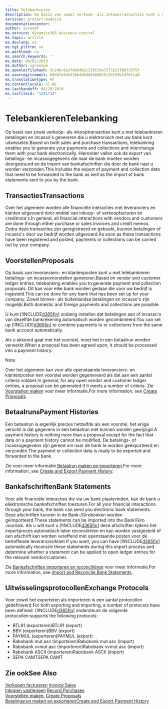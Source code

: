 ```yaml
---
title: Telebankieren
description: Op basis van zowel verkoop- als inkooptransacties kunt u met telebankieren betalingen en incasso's genereren die u elektronisch met uw bank kunt uitwisselen.
services: project-madeira
documentationcenter: ''
author: SorenGP
ms.service: dynamics365-business-central
ms.topic: article
ms.devlang: na
ms.tgt_pltfrm: na
ms.workload: na
ms.search.keywords: ''
ms.date: 04/01/2019
ms.author: sgroespe
ms.openlocfilehash: 5c246c61efd60402c23813da72f3223f8873375f
ms.sourcegitcommit: 60b87e5eb32bb408dd65b9855c29159b1dfbfca8
ms.translationtype: HT
ms.contentlocale: nl-NL
ms.lasthandoff: 04/29/2019
ms.locfileid: "1241714"
---
```

# <a name="telebanking"></a><span data-ttu-id="c6424-103">Telebankieren</span><span class="sxs-lookup"><span data-stu-id="c6424-103">Telebanking</span></span>
<span data-ttu-id="c6424-104">Op basis van zowel verkoop- als inkooptransacties kunt u met telebankieren betalingen en incasso's genereren die u elektronisch met uw bank kunt uitwisselen.</span><span class="sxs-lookup"><span data-stu-id="c6424-104">Based on both sales and purchase transactions, telebanking enables you to generate your payments and collections and interchange them with your bank electronically.</span></span> <span data-ttu-id="c6424-105">Hieronder vallen ook de export van betalings- en incassogegevens die naar de bank moeten worden doorgestuurd en de import van bankafschriften die door de bank naar u worden verzonden.</span><span class="sxs-lookup"><span data-stu-id="c6424-105">This includes the export of payment and collection data that need to be forwarded to the bank as well as the import of bank statements sent to you by the bank.</span></span>  

## <a name="transactions"></a><span data-ttu-id="c6424-106">Transacties</span><span class="sxs-lookup"><span data-stu-id="c6424-106">Transactions</span></span>  
<span data-ttu-id="c6424-107">Over het algemeen worden alle financiële interacties met leveranciers en klanten uitgevoerd door middel van inkoop- of verkoopfacturen en creditnota's.</span><span class="sxs-lookup"><span data-stu-id="c6424-107">In general, all financial interactions with vendors and customers are done through either purchase or sales invoices and credit memos.</span></span> <span data-ttu-id="c6424-108">Zodra deze transacties zijn geregistreerd en geboekt, kunnen betalingen of incasso's door uw bedrijf worden uitgevoerd.</span><span class="sxs-lookup"><span data-stu-id="c6424-108">As soon as these transactions have been registered and posted, payments or collections can be carried out by your company.</span></span>  

## <a name="proposals"></a><span data-ttu-id="c6424-109">Voorstellen</span><span class="sxs-lookup"><span data-stu-id="c6424-109">Proposals</span></span>  
<span data-ttu-id="c6424-110">Op basis van leveranciers- en klantenposten kunt u met telebankieren betalings- en incassovoorstellen genereren.</span><span class="sxs-lookup"><span data-stu-id="c6424-110">Based on vendor and customer ledger entries, telebanking enables you to generate payment and collection proposals.</span></span> <span data-ttu-id="c6424-111">Dit kan voor elke bank worden gedaan die voor uw bedrijf is ingesteld.</span><span class="sxs-lookup"><span data-stu-id="c6424-111">This can be done for any bank that has been set up for your company.</span></span> <span data-ttu-id="c6424-112">Zowel binnen- als buitenlandse betalingen en incasso's zijn mogelijk.</span><span class="sxs-lookup"><span data-stu-id="c6424-112">Both domestic and foreign payments and collections are possible.</span></span>  

<span data-ttu-id="c6424-113">U kunt [!INCLUDE[d365fin](../../includes/d365fin_md.md)] zodanig instellen dat betalingen aan of incasso's van dezelfde bankrekening automatisch worden gecombineerd.</span><span class="sxs-lookup"><span data-stu-id="c6424-113">You can set up [!INCLUDE[d365fin](../../includes/d365fin_md.md)] to combine payments to or collections from the same bank account automatically.</span></span>  

<span data-ttu-id="c6424-114">Als u akkoord gaat met het voorstel, moet het in een betaalrun worden verwerkt.</span><span class="sxs-lookup"><span data-stu-id="c6424-114">When a proposal has been agreed upon, it should be processed into a payment history.</span></span>  

> [!NOTE]  
>  <span data-ttu-id="c6424-115">Over het algemeen kan voor alle openstaande leveranciers- en klantenposten een voorstel worden gegenereerd als dat aan een aantal criteria voldoet.</span><span class="sxs-lookup"><span data-stu-id="c6424-115">In general, for any open vendor and customer ledger entries, a proposal can be generated if it meets a number of criteria.</span></span> <span data-ttu-id="c6424-116">Zie [Voorstellen maken](how-to-create-proposals.md) voor meer informatie.</span><span class="sxs-lookup"><span data-stu-id="c6424-116">For more information, see [Create Proposals](how-to-create-proposals.md).</span></span>  

## <a name="payment-histories"></a><span data-ttu-id="c6424-117">Betaalruns</span><span class="sxs-lookup"><span data-stu-id="c6424-117">Payment Histories</span></span>  
<span data-ttu-id="c6424-118">Een betaalrun is eigenlijk precies hetzelfde als een voorstel, het enige verschil is dat gegevens in een betaalrun niet kunnen worden gewijzigd.</span><span class="sxs-lookup"><span data-stu-id="c6424-118">A payment history is nothing more than a proposal except for the fact that data on a payment history cannot be modified.</span></span> <span data-ttu-id="c6424-119">De betalings- of incassogegevens zijn gereed om naar de bank te worden geëxporteerd en verzonden.</span><span class="sxs-lookup"><span data-stu-id="c6424-119">The payment or collection data is ready to be exported and forwarded to the bank.</span></span>  

 <span data-ttu-id="c6424-120">Zie voor meer informatie [Betaalrun maken en exporteren](how-to-create-and-export-payment-history.md).</span><span class="sxs-lookup"><span data-stu-id="c6424-120">For more information, see [Create and Export Payment History](how-to-create-and-export-payment-history.md).</span></span>  

## <a name="bank-statements"></a><span data-ttu-id="c6424-121">Bankafschriften</span><span class="sxs-lookup"><span data-stu-id="c6424-121">Bank Statements</span></span>  
 <span data-ttu-id="c6424-122">Voor alle financiële interacties die via uw bank plaatsvinden, kan de bank u elektronische bankafschriften toesturen.</span><span class="sxs-lookup"><span data-stu-id="c6424-122">For all your financial interactions through your bank, the bank can send you electronic bank statements.</span></span> <span data-ttu-id="c6424-123">Deze afschriften kunnen in de Bank-/Giroboeken worden geïmporteerd.</span><span class="sxs-lookup"><span data-stu-id="c6424-123">These statements can be imported into the Bank/Giro Journals.</span></span> <span data-ttu-id="c6424-124">Als u wilt kunt u [!INCLUDE[d365fin](../../includes/d365fin_md.md)] deze afschriften tijdens het importproces automatisch laten reconciliëren en kan worden vastgesteld of een afschrift kan worden vereffend met openstaande posten voor de betreffende leverancier/klant.</span><span class="sxs-lookup"><span data-stu-id="c6424-124">If you want, you can have [!INCLUDE[d365fin](../../includes/d365fin_md.md)] automatically reconcile these statements during this import process and determine whether a statement can be applied to open ledger entries for the relevant vendor/customer.</span></span>  

 <span data-ttu-id="c6424-125">Zie [Bankafschriften importeren en reconciliëren](how-to-import-and-reconcile-bank-statements.md) voor meer informatie.</span><span class="sxs-lookup"><span data-stu-id="c6424-125">For more information, see [Import and Reconcile Bank Statements](how-to-import-and-reconcile-bank-statements.md).</span></span>  

## <a name="exchange-protocols"></a><span data-ttu-id="c6424-126">Uitwisselingsprotocollen</span><span class="sxs-lookup"><span data-stu-id="c6424-126">Exchange Protocols</span></span>  
 <span data-ttu-id="c6424-127">Voor zowel het exporteren als importeren is een aantal protocollen gedefinieerd.</span><span class="sxs-lookup"><span data-stu-id="c6424-127">For both exporting and importing, a number of protocols have been defined.</span></span> [!INCLUDE[d365fin](../../includes/d365fin_md.md)] <span data-ttu-id="c6424-128">ondersteunt de volgende protocollen:</span><span class="sxs-lookup"><span data-stu-id="c6424-128">supports the following protocols:</span></span>  

- <span data-ttu-id="c6424-129">BTL91 (exporteren)</span><span class="sxs-lookup"><span data-stu-id="c6424-129">BTL91 (export)</span></span>  
- <span data-ttu-id="c6424-130">BBV (exporteren)</span><span class="sxs-lookup"><span data-stu-id="c6424-130">BBV (export)</span></span>  
- <span data-ttu-id="c6424-131">PAYMUL (exporteren)</span><span class="sxs-lookup"><span data-stu-id="c6424-131">PAYMUL (export)</span></span>  
- <span data-ttu-id="c6424-132">Rabobank mut.asc (importeren)</span><span class="sxs-lookup"><span data-stu-id="c6424-132">Rabobank mut.asc (import)</span></span>  
- <span data-ttu-id="c6424-133">Rabobank vvmut.asc (importeren)</span><span class="sxs-lookup"><span data-stu-id="c6424-133">Rabobank vvmut.asc (import)</span></span>  
- <span data-ttu-id="c6424-134">Rabobank ASCII (importeren)</span><span class="sxs-lookup"><span data-stu-id="c6424-134">Rabobank ASCII (import)</span></span>  
- <span data-ttu-id="c6424-135">SEPA CAMT</span><span class="sxs-lookup"><span data-stu-id="c6424-135">SEPA CAMT</span></span>  

## <a name="see-also"></a><span data-ttu-id="c6424-136">Zie ook</span><span class="sxs-lookup"><span data-stu-id="c6424-136">See Also</span></span>  
 <span data-ttu-id="c6424-137">[Verkopen factureren](../../sales-how-invoice-sales.md) </span><span class="sxs-lookup"><span data-stu-id="c6424-137">[Invoice Sales](../../sales-how-invoice-sales.md) </span></span>  
 <span data-ttu-id="c6424-138">[Inkopen vastleggen](../../purchasing-how-record-purchases.md) </span><span class="sxs-lookup"><span data-stu-id="c6424-138">[Record Purchases](../../purchasing-how-record-purchases.md) </span></span>  
 <span data-ttu-id="c6424-139">[Voorstellen maken.](how-to-create-proposals.md) </span><span class="sxs-lookup"><span data-stu-id="c6424-139">[Create Proposals](how-to-create-proposals.md) </span></span>  
 [<span data-ttu-id="c6424-140">Betalingsrun maken en exporteren</span><span class="sxs-lookup"><span data-stu-id="c6424-140">Create and Export Payment History</span></span>](how-to-create-and-export-payment-history.md)
